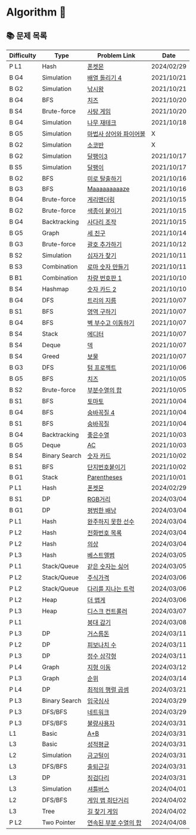 # Algorithm 🥕

## 📚 문제 목록

| Difficulty | Type          | Problem Link                                                                              | Date       |
| ---------- | ------------- | ----------------------------------------------------------------------------------------- | ---------- |
| P L1       | Hash          | [폰켓몬](https://school.programmers.co.kr/learn/courses/30/lessons/1845)                  | 2024/02/29 |
| B G4       | Simulation    | [배열 돌리기 4](https://www.acmicpc.net/problem/17406)                                    | 2021/10/21 |
| B G2       | Simulation    | [낚시왕](https://www.acmicpc.net/problem/17143)                                           | 2021/10/21 |
| B G4       | BFS           | [치즈](https://www.acmicpc.net/problem/2638)                                              | 2021/10/20 |
| B S4       | Brute-force   | [사탕 게임](https://www.acmicpc.net/problem/3085)                                         | 2021/10/20 |
| B G4       | Simulation    | [나무 재테크](https://www.acmicpc.net/problem/16235)                                      | 2021/10/18 |
| B G5       | Simulation    | [마법사 상어와 파이어볼](https://www.acmicpc.net/problem/20056)                           | X          |
| B G2       | Simulation    | [소코반](https://www.acmicpc.net/problem/4577)                                            | X          |
| B G2       | Simulation    | [달팽이3](https://www.acmicpc.net/problem/1959)                                           | 2021/10/17 |
| B S5       | Simulation    | [달팽이](https://www.acmicpc.net/problem/1913)                                            | 2021/10/17 |
| B G2       | BFS           | [미로 탈출하기](https://www.acmicpc.net/problem/17090)                                    | 2021/10/16 |
| B G3       | BFS           | [Maaaaaaaaaze](https://www.acmicpc.net/problem/16985)                                     | 2021/10/16 |
| B G4       | Brute-force   | [게리맨더링](https://www.acmicpc.net/problem/17471)                                       | 2021/10/15 |
| B G2       | Brute-force   | [색종이 붙이기](https://www.acmicpc.net/problem/17136)                                    | 2021/10/15 |
| B G4       | Backtracking  | [사다리 조작](https://www.acmicpc.net/problem/15684)                                      | 2021/10/15 |
| B G5       | Graph         | [세 친구](https://www.acmicpc.net/problem/17089)                                          | 2021/10/14 |
| B G3       | Brute-force   | [괄호 추가하기](https://www.acmicpc.net/problem/16637)                                    | 2021/10/12 |
| B S2       | Simulation    | [십자가 찾기](https://www.acmicpc.net/problem/16924)                                      | 2021/10/11 |
| B S3       | Combination   | [로마 숫자 만들기](https://www.acmicpc.net/problem/16922)                                 | 2021/10/11 |
| B B1       | Combination   | [차량 번호판 1](https://www.acmicpc.net/problem/16968)                                    | 2021/10/10 |
| B S4       | Hashmap       | [숫자 카드 2](https://www.acmicpc.net/problem/10816)                                      | 2021/10/10 |
| B G4       | DFS           | [트리의 지름](https://www.acmicpc.net/problem/1967)                                       | 2021/10/07 |
| B S1       | BFS           | [영역 구하기](https://www.acmicpc.net/problem/2583)                                       | 2021/10/07 |
| B G4       | BFS           | [벽 부수고 이동하기](https://www.acmicpc.net/problem/2206)                                | 2021/10/07 |
| B S4       | Stack         | [에디터](https://www.acmicpc.net/problem/1406)                                            | 2021/10/07 |
| B S4       | Deque         | [덱](https://www.acmicpc.net/problem/10866)                                               | 2021/10/07 |
| B S4       | Greed         | [보물](https://www.acmicpc.net/problem/1026)                                              | 2021/10/07 |
| B G3       | DFS           | [텀 프로젝트](https://www.acmicpc.net/problem/9466)                                       | 2021/10/06 |
| B G5       | BFS           | [치즈](https://www.acmicpc.net/problem/2636)                                              | 2021/10/05 |
| B S2       | Brute-force   | [부분수열의 합](https://www.acmicpc.net/problem/1182)                                     | 2021/10/05 |
| B S1       | BFS           | [토마토](https://www.acmicpc.net/problem/7569)                                            | 2021/10/04 |
| B G4       | BFS           | [숨바꼭질 4](https://www.acmicpc.net/problem/13913)                                       | 2021/10/04 |
| B S1       | BFS           | [숨바꼭질](https://www.acmicpc.net/problem/1697)                                          | 2021/10/04 |
| B G4       | Backtracking  | [좋은수열](https://www.acmicpc.net/problem/2661)                                          | 2021/10/03 |
| B G5       | Deque         | [AC](https://www.acmicpc.net/problem/5430)                                                | 2021/10/03 |
| B S4       | Binary Search | [숫자 카드](https://www.acmicpc.net/problem/10815)                                        | 2021/10/02 |
| B S1       | BFS           | [단지번호붙이기](https://www.acmicpc.net/problem/2667)                                    | 2021/10/02 |
| B G1       | Stack         | [Parentheses](https://www.acmicpc.net/problem/16362)                                      | 2021/10/01 |
| P L1       | Hash          | [폰켓몬](https://school.programmers.co.kr/learn/courses/30/lessons/1845)                  | 2024/02/29 |
| B S1       | DP            | [RGB거리](https://www.acmicpc.net/problem/1149)                                           | 2024/03/04 |
| B G1       | DP            | [평범한 배낭](https://www.acmicpc.net/problem/12865)                                      | 2024/03/04 |
| P L1       | Hash          | [완주하지 못한 선수](https://school.programmers.co.kr/learn/courses/30/lessons/42576)     | 2024/03/04 |
| P L2       | Hash          | [전화번호 목록](https://school.programmers.co.kr/learn/courses/30/lessons/42577)          | 2024/03/04 |
| P L2       | Hash          | [의상](https://school.programmers.co.kr/learn/courses/30/lessons/42578)                   | 2024/03/04 |
| P L3       | Hash          | [베스트앨범](https://school.programmers.co.kr/learn/courses/30/lessons/42579)             | 2024/03/05 |
| P L1       | Stack/Queue   | [같은 숫자는 싫어](https://school.programmers.co.kr/learn/courses/30/lessons/12906)       | 2024/03/05 |
| P L2       | Stack/Queue   | [주식가격](https://school.programmers.co.kr/learn/courses/30/lessons/42584)               | 2024/03/06 |
| P L2       | Stack/Queue   | [다리를 지나는 트럭](https://school.programmers.co.kr/learn/courses/30/lessons/42583)     | 2024/03/06 |
| P L2       | Heap          | [더 맵게](https://school.programmers.co.kr/learn/courses/30/lessons/42626)                | 2024/03/06 |
| P L3       | Heap          | [디스크 컨트롤러](https://school.programmers.co.kr/learn/courses/30/lessons/42627)        | 2024/03/07 |
| P L1       |               | [붕대 감기](https://school.programmers.co.kr/learn/courses/30/lessons/250137)             | 2024/03/08 |
| P L3       | DP            | [거스름돈](https://school.programmers.co.kr/learn/courses/30/lessons/12907)               | 2024/03/11 |
| P L2       | DP            | [피보나치 수](https://school.programmers.co.kr/learn/courses/30/lessons/12945)            | 2024/03/11 |
| P L3       | DP            | [정수 삼각형](https://school.programmers.co.kr/learn/courses/30/lessons/43105)            | 2024/03/11 |
| P L4       | Graph         | [지형 이동](https://school.programmers.co.kr/learn/courses/30/lessons/62050)              | 2024/03/12 |
| P L3       | Graph         | [순위](https://school.programmers.co.kr/learn/courses/30/lessons/49191)                   | 2024/03/14 |
| P L4       | DP            | [최적의 행렬 곱셈](https://school.programmers.co.kr/learn/courses/30/lessons/12942)       | 2024/03/21 |
| P L3       | Binary Search | [입국심사](https://school.programmers.co.kr/learn/courses/30/lessons/43238)               | 2024/03/29 |
| P L3       | DFS/BFS       | [네트워크](https://school.programmers.co.kr/learn/courses/30/lessons/43162)               | 2024/03/29 |
| P L3       | DFS/BFS       | [불량사용자](https://school.programmers.co.kr/learn/courses/30/lessons/64064)             | 2024/03/31 |
| L1         | Basic         | [A+B](https://softeer.ai/practice/6295)                                                   | 2024/03/31 |
| L3         | Basic         | [성적평균](https://softeer.ai/practice/6294)                                              | 2024/03/31 |
| L2         | Simulation    | [금고털이](https://softeer.ai/practice/6288)                                              | 2024/03/31 |
| L3         | DFS/BFS       | [출퇴근길](https://softeer.ai/practice/6248)                                              | 2024/03/31 |
| L3         | DP            | [징검다리](https://softeer.ai/practice/6293)                                              | 2024/03/31 |
| L3         | Simulation    | [셔틀버스](https://school.programmers.co.kr/learn/courses/30/lessons/17678)               | 2024/04/01 |
| L2         | DFS/BFS       | [게임 맵 최단거리](https://school.programmers.co.kr/learn/courses/30/lessons/1844)        | 2024/04/02 |
| L3         | Tree          | [길 찾기 게임](https://school.programmers.co.kr/learn/courses/30/lessons/42892)           | 2024/04/02 |
| P L2       | Two Pointer   | [연속된 부분 수열의 합](https://school.programmers.co.kr/learn/courses/30/lessons/178870) | 2024/04/08 |
